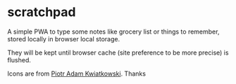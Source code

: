 # scratchpad

A simple PWA to type some notes like grocery list or things to remember, stored locally in browser local storage.

They will be kept until browser cache (site preference to be more precise) is flushed.

Icons are from [Piotr Adam Kwiatkowski](http://ikons.piotrkwiatkowski.co.uk/). Thanks

